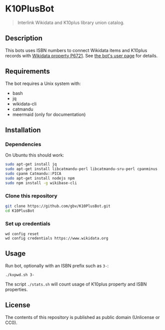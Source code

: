 # K10PlusBot

> Interlink Wikidata and K10plus library union catalog.

## Description

This bots uses ISBN numbers to connect Wikidata items and K10plus records with [Wikidata property P6721](https://www.wikidata.org/wiki/Property:P6721). See [the bot's user page](https://www.wikidata.org/wiki/User:K10PlusBot) for details.

## Requirements

The bot requires a Unix system with:

* bash
* jq
* wikidata-cli
* catmandu
* meermaid (only for documentation)

## Installation

### Dependencies

On Ubuntu this should work:

~~~bash
sudo apt-get install jq 
sudo apt-get install libcatmandu-perl libcatmandu-sru-perl cpanminus
sudo cpanm Catmandu::PICA
sudo apt-get install nodejs npm
sudo npm install -g wikibase-cli
~~~

### Clone this repository

~~~bash
git clone https://github.com/gbv/K10PlusBot.git
cd K10PlusBot
~~~

### Set up credentials

    wd config reset
    wd config credentials https://www.wikidata.org

## Usage

Run bot, optionally with an ISBN prefix such as `3-`:

    ./kxpwd.sh 3-

The script `./stats.sh` will count usage of K10plus property and ISBN properties.

## License

The contents of this repository is published as public domain (Unlicense or CC0).

